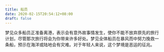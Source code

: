 ```yaml
---
title: 船员
date: 2020-02-15T20:54:12+08:00
draft: false
---
```


梦见众多船员正准备离港，表示会有意外故事情发生，使你不能不放弃原先的旅行计划，尽管那次旅行将会为你带来许多好处。梦见全体船员在暴风而中努力挽救一条船，预示在海洋或陆地会有灾难。对于年轻人来说，这个梦境是恶运的征兆。